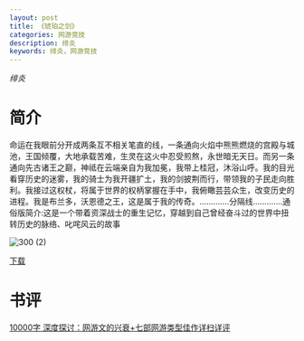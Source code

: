 ```yaml
---
layout: post
title: 《琥珀之剑》
categories: 网游竞技
description: 绯炎
keywords: 绯炎，网游竞技
---
```

*绯炎*

# 简介

命运在我眼前分开成两条互不相关笔直的线，一条通向火焰中熊熊燃烧的宫殿与城池，王国倾覆，大地承载苦难，生灵在这火中忍受煎熬，永世暗无天日。而另一条通向先古诸王之巅，神祗在云端亲自为我加冕，我带上桂冠，沐浴山呼。我的目光看穿历史的迷雾，我的骑士为我开疆扩土，我的剑披荆而行，带领我的子民走向胜利。我接过这权杖，将属于世界的权柄掌握在手中，我俯瞰芸芸众生，改变历史的进程。我是布兰多，沃恩德之王，这是属于我的传奇。.............分隔线.............通俗版简介:这是一个带着资深战士的重生记忆，穿越到自己曾经奋斗过的世界中扭转历史的脉络、叱咤风云的故事

![300 (2)](http://tvax2.sinaimg.cn/large/008dGP0Fgy1gtwyzn2hnlj304605kt8q.jpg)

[下载](https://link.jscdn.cn/1drv/aHR0cHM6Ly8xZHJ2Lm1zL3QvcyFBaGU2R2dNWmVFb2poRUZEMHRvX1BjdVVUSzhxP2U9VmhMV3pB.txt)
# 书评
[10000字 深度探讨：网游文的兴衰+七部网游类型佳作详扫详评](https://yybooks0.github.io//wiki/2021-9-11-10000%E5%AD%97%20%E6%B7%B1%E5%BA%A6%E6%8E%A2%E8%AE%A8%EF%BC%9A%E7%BD%91%E6%B8%B8%E6%96%87%E7%9A%84%E5%85%B4%E8%A1%B0+%E4%B8%83%E9%83%A8%E7%BD%91%E6%B8%B8%E7%B1%BB%E5%9E%8B%E4%BD%B3%E4%BD%9C%E8%AF%A6%E6%89%AB%E8%AF%A6%E8%AF%84/)
